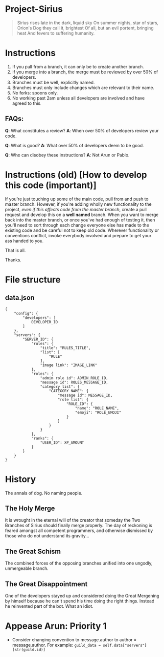 # Project-Sirius

>   Sirius rises late in the dark, liquid sky
    On summer nights, star of stars,
    Orion's Dog they call it, brightest
    Of all, but an evil portent, bringing heat
    And fevers to suffering humanity.

# Instructions

1. If you pull from a branch, it can only be to create another branch.
2. If you merge into a branch, the merge must be reviewed by over 50% of developers.
3. Branches must be well, explicitly named.
4. Branches must only include changes which are relevant to their name.
5. No forks: spoons only.
6. No working past 2am unless all developers are involved and have agreed to this.

## FAQs:

**Q**: What constitutes a review?
**A**: When over 50% of developers review your code.

**Q**: What is good?
**A**: What over 50% of developers deem to be good.

**Q**: Who can disobey these instructions?
**A**: Not Arun or Pablo.

# Instructions (old) [How to develop this code (**important**)]

If you're just touching up some of the main code, pull from and push to master branch. However, if you're adding wholly new functionality to the project, *even if this affects code from the master branch*, create a pull request and develop this on a **well named** branch. When you want to merge back into the master branch, or once you've had enough of testing it, then you'll need to sort through each change everyone else has made to the existing code and be careful not to keep old code. Wherever functionality or conventions conflict, invoke everybody involved and prepare to get your ass handed to you.

That is all.

Thanks.

# File structure

## data.json

```
{
    "config": {
        "developers": [
            DEVELOPER_ID
        ]
    },
    "servers": {
        "SERVER_ID": {
            "rules": {
                "title": "RULES_TITLE",
                "list": [
                    "RULE"
                ],
                "image link": "IMAGE_LINK"
            },
            "roles": {
                "admin role id": ADMIN_ROLE_ID,
                "message id": ROLES_MESSAGE_ID,
                "category list": {
                    "CATEGORY_NAME": {
                        "message id": MESSAGE_ID,
                        "role list": {
                            "ROLE_ID": {
                                "name": "ROLE_NAME",
                                "emoji": "ROLE_EMOJI"
                            }
                        }
                    }
                }
            },
            "ranks": {
                "USER_ID": XP_AMOUNT
            }
        }
    }
}
```

# History

The annals of dog.
No naming people.

## The Holy Merge

It is wrought in the eternal will of the creator that someday the Two Branches of Sirius should finally merge properly. The day of reckoning is feared amongst all competent programmers, and otherwise dismissed by those who do not understand its gravity...

## The Great Schism

The combined forces of the opposing branches unified into one ungodly, unmergeable branch.

## The Great Disappointment

One of the developers stayed up and considered doing the Great Mergening by himself because he can't spend his time doing the right things. Instead he reinvented part of the bot. What an idiot.

# Appease Arun: Priority 1

- Consider changing convention to message.author to author = message.author. For example:
    `guild_data = self.data["servers"][str(guild.id)]`
